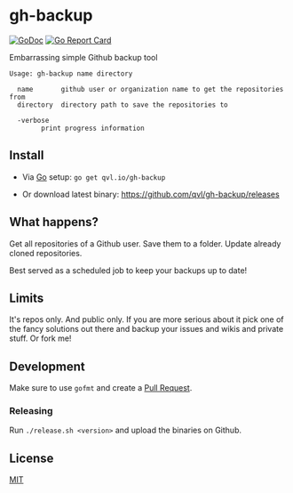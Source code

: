 # gh-backup

[![GoDoc](https://godoc.org/github.com/qvl/gh-backup?status.svg)](https://godoc.org/github.com/qvl/gh-backup)
[![Go Report Card](https://goreportcard.com/badge/github.com/qvl/gh-backup)](https://goreportcard.com/report/github.com/qvl/gh-backup)


Embarrassing simple Github backup tool

    Usage: gh-backup name directory

      name       github user or organization name to get the repositories from
      directory  directory path to save the repositories to

      -verbose
            print progress information


## Install

- Via [Go](https://golang.org/) setup: `go get qvl.io/gh-backup`

- Or download latest binary: https://github.com/qvl/gh-backup/releases


## What happens?

Get all repositories of a Github user.
Save them to a folder.
Update already cloned repositories.

Best served as a scheduled job to keep your backups up to date!


## Limits

It's repos only. And public only.
If you are more serious about it pick one of the fancy solutions out there
and backup your issues and wikis and private stuff.
Or fork me!


## Development

Make sure to use `gofmt` and create a [Pull Request](https://github.com/qvl/gh-backup/pulls).

### Releasing

Run `./release.sh <version>` and upload the binaries on Github.


## License

[MIT](./LICENSE)
